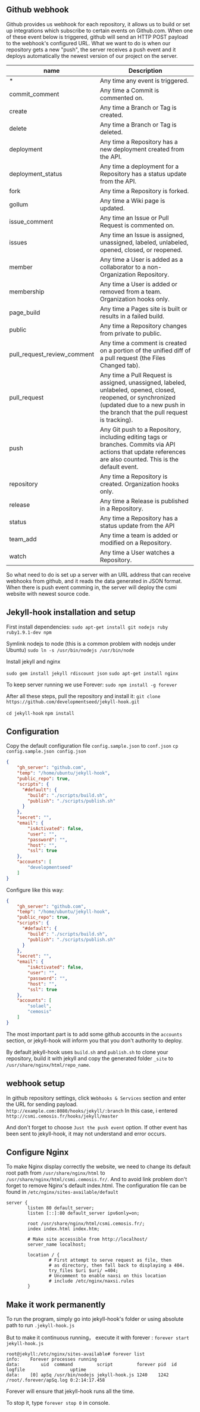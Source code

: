 ## Github webhook

Github provides us webhook for each repository, it allows us to build or set up integrations which subscribe to certain events on Github.com. When one of these event below is triggered, github will send an HTTP POST payload to the webhook's configured URL. What we want to do is when our repository gets a new "push", the server receives a push event and it deploys automatically the newest version of our project on the server.

| name | Description |
| --- | --- |
| *	| Any time any event is triggered.|
| commit_comment | Any time a Commit is commented on. |
| create	| Any time a Branch or Tag is created.|
| delete	| Any time a Branch or Tag is deleted.|
| deployment | Any time a Repository has a new deployment created from the API.|
| deployment_status | Any time a deployment for a Repository has a status update from the API. |
| fork | Any time a Repository is forked. |
| gollum | Any time a Wiki page is updated. |
| issue_comment | Any time an Issue or Pull Request is commented on. |
| issues | Any time an Issue is assigned, unassigned, labeled, unlabeled, opened, closed, or reopened. |
| member | Any time a User is added as a collaborator to a non-Organization Repository. |
| membership | Any time a User is added or removed from a team. Organization hooks only. |
| page_build | Any time a Pages site is built or results in a failed build. |
| public | Any time a Repository changes from private to public. |
| pull_request_review_comment | Any time a comment is created on a portion of the unified diff of a pull request (the Files Changed tab). |
| pull_request | Any time a Pull Request is assigned, unassigned, labeled, unlabeled, opened, closed, reopened, or synchronized (updated due to a new push in the branch that the pull request is tracking). |
| push | Any Git push to a Repository, including editing tags or branches. Commits via API actions that update references are also counted. This is the default event. |
| repository | Any time a Repository is created. Organization hooks only. |
| release |	Any time a Release is published in a Repository. |
| status	| Any time a Repository has a status update from the API |
| team_add |	Any time a team is added or modified on a Repository. |
| watch | Any time a User watches a Repository.|

So what need to do is set up a server with an URL address that can receive webhooks from github, and it reads the data generated in JSON format. When there is push event comming in, the server will deploy the csmi website with newest source code. 

## Jekyll-hook installation and setup

First install dependencies:
`sudo apt-get install git nodejs ruby ruby1.9.1-dev npm`

Symlink nodejs to node (this is a common problem with nodejs under Ubuntu)
`sudo ln -s /usr/bin/nodejs /usr/bin/node`

Install jekyll and nginx 

`sudo gem install jekyll rdiscount json`
`sudo apt-get install nginx`

To keep server running we use Forever:
`sudo npm install -g forever`

After all these steps, pull the repository and install it:
`git clone https://github.com/developmentseed/jekyll-hook.git`

`cd jekyll-hook`
`npm install`

## Configuration

Copy the default configuration file `config.sample.json` to `conf.json`
`cp config.sample.json config.json`
```json
{
    "gh_server": "github.com",
    "temp": "/home/ubuntu/jekyll-hook",
    "public_repo": true,
    "scripts": {
      "#default": {
        "build": "./scripts/build.sh",
        "publish": "./scripts/publish.sh"
      }
    },
    "secret": "",
    "email": {
        "isActivated": false,
        "user": "",
        "password": "",
        "host": "",
        "ssl": true
    },
    "accounts": [
        "developmentseed"
    ]
}
```
Configure like this way:

```json
{
    "gh_server": "github.com",
    "temp": "/home/ubuntu/jekyll-hook",
    "public_repo": true,
    "scripts": {
      "#default": {
        "build": "./scripts/build.sh",
        "publish": "./scripts/publish.sh"
      }
    },
    "secret": "",
    "email": {
        "isActivated": false,
        "user": "",
        "password": "",
        "host": "",
        "ssl": true
    },
    "accounts": [
        "solael",
        "cemosis"
    ]
}
```
The most important part is to add some github accounts in the `accounts` section, or jekyll-hook will inform you that you don't authority to deploy.

By default jekyll-hook uses `build.sh` and `publish.sh` to clone your repository, build it with jekyll and copy the generated folder `_site` to `/usr/share/nginx/html/repo_name`.

## webhook setup

In github repository settings, click `Webhooks & Services` section and enter the URL for sending payload.
`http://example.com:8080/hooks/jekyll/:branch`
In this case, i entered `http://csmi.cemosis.fr/hooks/jekyll/master`

And don't forget to choose `Just the push event` option. If other event has been sent to jekyll-hook, it may not understand and error occurs.

## Configure Nginx

To make Nginx display correctly the website, we need to change its default root path from `/usr/share/nginx/html` to `/usr/share/nginx/html/csmi.cemosis.fr/`. And to avoid link problem don't forget to remove Nginx's default index.html.
The configuration file can be found in `/etc/nginx/sites-available/default`

```
server {
        listen 80 default_server;
        listen [::]:80 default_server ipv6only=on;

        root /usr/share/nginx/html/csmi.cemosis.fr/;
        index index.html index.htm;

        # Make site accessible from http://localhost/
        server_name localhost;

        location / {
                # First attempt to serve request as file, then
                # as directory, then fall back to displaying a 404.
                try_files $uri $uri/ =404;
                # Uncomment to enable naxsi on this location
                # include /etc/nginx/naxsi.rules
        }

```

## Make it work permanently
To run the program, simply go into jekyll-hook's folder or using absolute path to run `.jekyll-hook.js`

But to make it continuous running， execute it with forever : `forever start jekyll-hook.js`
```
root@jekyll:/etc/nginx/sites-available# forever list
info:    Forever processes running
data:        uid  command         script         forever pid  id logfile                 uptime        
data:    [0] apSq /usr/bin/nodejs jekyll-hook.js 1240    1242    /root/.forever/apSq.log 0:2:14:17.458 

```
Forever will ensure that jekyll-hook runs all the time.

To stop it, type `forever stop 0` in console.

